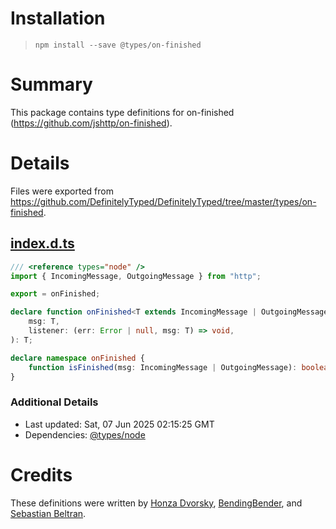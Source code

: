 # Installation
> `npm install --save @types/on-finished`

# Summary
This package contains type definitions for on-finished (https://github.com/jshttp/on-finished).

# Details
Files were exported from https://github.com/DefinitelyTyped/DefinitelyTyped/tree/master/types/on-finished.
## [index.d.ts](https://github.com/DefinitelyTyped/DefinitelyTyped/tree/master/types/on-finished/index.d.ts)
````ts
/// <reference types="node" />
import { IncomingMessage, OutgoingMessage } from "http";

export = onFinished;

declare function onFinished<T extends IncomingMessage | OutgoingMessage>(
    msg: T,
    listener: (err: Error | null, msg: T) => void,
): T;

declare namespace onFinished {
    function isFinished(msg: IncomingMessage | OutgoingMessage): boolean;
}

````

### Additional Details
 * Last updated: Sat, 07 Jun 2025 02:15:25 GMT
 * Dependencies: [@types/node](https://npmjs.com/package/@types/node)

# Credits
These definitions were written by [Honza Dvorsky](https://github.com/czechboy0), [BendingBender](https://github.com/BendingBender), and [Sebastian Beltran](https://github.com/bjohansebas).
